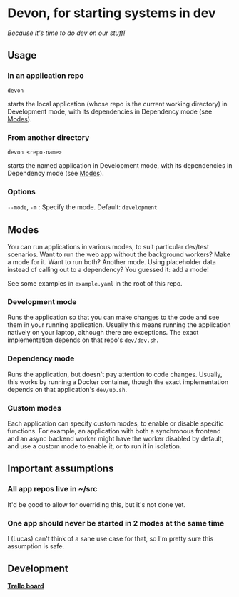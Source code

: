# Devon, for starting systems in dev

_Because it's time to do dev on our stuff!_

## Usage

### In an application repo

```
devon
```

starts the local application (whose repo is the current working directory) in Development mode, with its dependencies in Dependency mode (see [Modes](#modes)).

### From another directory

```
devon <repo-name>
```

starts the named application in Development mode, with its dependencies in Dependency mode (see [Modes](#modes)).

### Options

`--mode`, `-m`
: Specify the mode. Default: `development`

## Modes

You can run applications in various modes, to suit particular dev/test scenarios. Want to run the web app without the background workers? Make a mode for it. Want to run both? Another mode. Using placeholder data instead of calling out to a dependency? You guessed it: add a mode!

See some examples in `example.yaml` in the root of this repo.

### Development mode

Runs the application so that you can make changes to the code and see them in your running application. Usually this means running the application natively on your laptop, although there are exceptions. The exact implementation depends on that repo's `dev/dev.sh`.

### Dependency mode

Runs the application, but doesn't pay attention to code changes. Usually, this works by running a Docker container, though the exact implementation depends on that application's `dev/up.sh`.

### Custom modes

Each application can specify custom modes, to enable or disable specific functions. For example, an application with both a synchronous frontend and an async backend worker might have the worker disabled by default, and use a custom mode to enable it, or to run it in isolation.

## Important assumptions

### All app repos live in ~/src

It'd be good to allow for overriding this, but it's not done yet.

### One app should never be started in 2 modes at the same time

I (Lucas) can't think of a sane use case for that, so I'm pretty sure this assumption is safe.

## Development

**[Trello board](https://trello.com/b/MsxE9Nw6/devon-the-dev-application-starter)**
